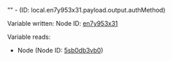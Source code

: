 "" - (ID: local.en7y953x31.payload.output.authMethod)

Variable written:
Node ID: [en7y953x31](../nodes/en7y953x31.md)

Variable reads:
* Node (Node ID: [5sb0db3vb0](../nodes/5sb0db3vb0.md))
